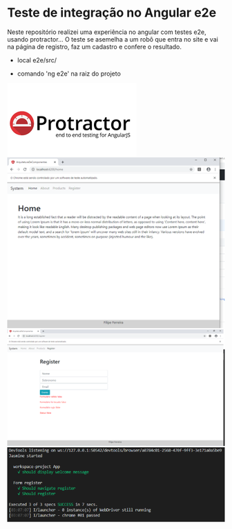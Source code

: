 # Teste de integração no Angular e2e

Neste repositório realizei uma experiência no angular com testes e2e, usando protractor... O teste se asemelha a um robô que entra no site e vai na página de registro, faz um cadastro e confere o resultado.

- local e2e/src/

- comando 'ng e2e' na raiz do projeto

![Example](example01.png)
![Example 2](example02.png)
![Example 3](example03.png)
![Example 4](example04.png)
